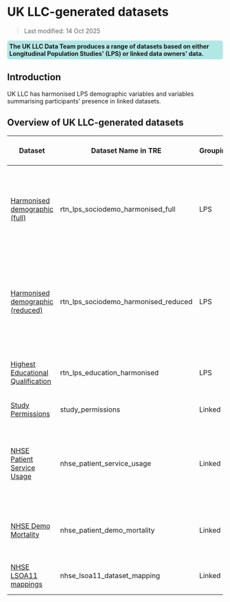 # UK LLC-generated datasets

>Last modified: 14 Oct 2025
<div style="background-color: rgba(0, 178, 169, 0.3); padding: 5px; border-radius: 5px;"><strong>The UK LLC Data Team produces a range of datasets based on either Longitudinal Population Studies' (LPS) or linked data owners' data.</strong></div>

## Introduction
UK LLC has harmonised LPS demographic variables and variables summarising participants' presence in linked datasets.  


## Overview of UK LLC-generated datasets

| Dataset | Dataset Name in TRE|Grouping|Summary|  Data Available in TRE | Data Owner |
|---|---|---|---|---|---|
| [Harmonised demographic (full)](../UKLLC_generated/Datasets/LPS_derived/demo_harmonised_full.md) | rtn_lps_sociodemo_harmonised_full |LPS|Sex, gender, year of birth and ethnic group variables harmonised across LPS (all responses provided by participants)|1990-2023|UK LLC|
| [Harmonised demographic (reduced)](../UKLLC_generated/Datasets/LPS_derived/demo_harmonised_reduced.md) | rtn_lps_sociodemo_harmonised_reduced |LPS|Sex, gender, year of birth and ethnic group variables harmonised across LPS (most recent response provided by participants)|1990-2023|UK LLC|
|[Highest Educational Qualification](../UKLLC_generated/Datasets/LPS_derived/education_harmonised.md) |rtn_lps_education_harmonised| LPS |Educational qualification variables harmonised across LPS|TBC|UK LLC|
| [Study Permissions](../UKLLC_generated/Datasets/Linked_derived/study_permissions.md) | study_permissions |Linked|Linkage permissions for participants|Latest available|UK LLC|
| [NHSE Patient Service Usage](../UKLLC_generated/Datasets/Linked_derived/nhse_patient_service_usage.md) | nhse_patient_service_usage |Linked|Number of times participants have used each NHS England service, including last seen dates|Latest available|UK LLC |
| [NHSE Demo Mortality](../UKLLC_generated/Datasets/Linked_derived/nhse_patient_demo_mortality.md) | nhse_patient_demo_mortality |Linked|Demographic information and alive/deceased status for participants|Latest available|UK LLC|
| [NHSE LSOA11 mappings](../ukllc_managed_data/UKLLC_generated/Datasets/Linked_derived/nhse_lsoa11_dataset_mapping.md) | nhse_lsoa11_dataset_mapping |Linked|Enables linkage to place-based datasets|Latest available| UK LLC |
